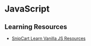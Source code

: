 # JavaScript

## Learning Resources

- [SnipCart Learn Vanilla JS Resources](https://github.com/snipcart/learn-vanilla-js?mc_cid=83251869b4&mc_eid=553bf37b19)
